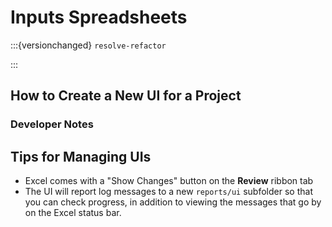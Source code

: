 # Inputs Spreadsheets

:::{versionchanged} `resolve-refactor`


:::

## How to Create a New UI for a Project

### Developer Notes

## Tips for Managing UIs

- Excel comes with a "Show Changes" button on the **Review** ribbon tab
- The UI will report log messages to a new `reports/ui` subfolder so that you can check progress, in addition to 
viewing the messages that go by on the Excel status bar.
